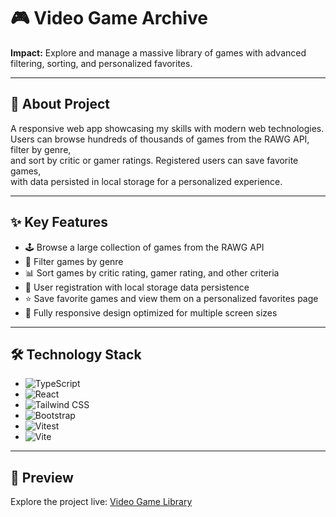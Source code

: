 # 🎮 Video Game Archive

**Impact:** Explore and manage a massive library of games with advanced filtering, sorting, and personalized favorites.

---

## 🔹 About Project
A responsive web app showcasing my skills with modern web technologies.  
Users can browse hundreds of thousands of games from the RAWG API, filter by genre,  
and sort by critic or gamer ratings. Registered users can save favorite games,  
with data persisted in local storage for a personalized experience.

---

## ✨ Key Features
- 🕹️ Browse a large collection of games from the RAWG API  
- 🎯 Filter games by genre  
- 📊 Sort games by critic rating, gamer rating, and other criteria  
- 👤 User registration with local storage data persistence  
- ⭐ Save favorite games and view them on a personalized favorites page  
- 📱 Fully responsive design optimized for multiple screen sizes  

---

## 🛠️ Technology Stack
- ![TypeScript](https://img.shields.io/badge/-TypeScript-3178C6?style=flat-square&logo=typescript&logoColor=white)  
- ![React](https://img.shields.io/badge/-React-61DAFB?style=flat-square&logo=react&logoColor=white)  
- ![Tailwind CSS](https://img.shields.io/badge/-Tailwind_CSS-38B2AC?style=flat-square&logo=tailwind-css&logoColor=white)  
- ![Bootstrap](https://img.shields.io/badge/-Bootstrap-7952B3?style=flat-square&logo=bootstrap&logoColor=white)  
- ![Vitest](https://img.shields.io/badge/-Vitest-646cff?style=flat-square&logo=vitest&logoColor=white)  
- ![Vite](https://img.shields.io/badge/-Vite-646CFF?style=flat-square&logo=vite&logoColor=white)  

---

## 🔗 Preview
Explore the project live: [Video Game Library](https://videogame-archive.pages.dev/)

